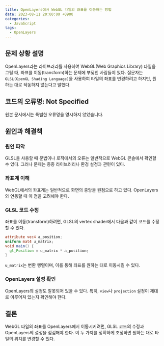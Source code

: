```yaml
---
title: OpenLayers에서 WebGL 타일의 좌표를 이동하는 방법
date: 2023-08-11 20:00:00 +0900
categories:
  - JavaScript
tags:
  - OpenLayers
---
```


## 문제 상황 설명

OpenLayers라는 라이브러리를 사용하여 WebGL(Web Graphics Library) 타일을 그릴 때, 좌표를 이동(transform)하는 문제에 부딪힌 사람들이 있다. 질문자는 `GLSL(OpenGL Shading Language)`을 사용하여 타일의 좌표를 변경하려고 하지만, 원하는 대로 작동하지 않는다고 말했다.

## 코드의 오류명: Not Specified

원본 문서에서는 특별한 오류명을 명시하지 않았습니다.

## 원인과 해결책

### 원인 파악

GLSL을 사용할 때 문법이나 로직에서의 오류는 일반적으로 WebGL 콘솔에서 확인할 수 있다. 그러나 문제는 종종 라이브러리나 환경 설정과 관련이 있다.

### 좌표계 이해

WebGL에서의 좌표계는 일반적으로 화면의 중앙을 원점으로 하고 있다. OpenLayers와 연동할 때 이 점을 고려해야 한다.

### GLSL 코드 수정

좌표를 이동(transform)하려면, GLSL의 vertex shader에서 다음과 같이 코드를 수정할 수 있다.

```glsl
attribute vec4 a_position;
uniform mat4 u_matrix;
void main() {
  gl_Position = u_matrix * a_position;
}
```

`u_matrix`는 변환 행렬이며, 이를 통해 좌표를 원하는 대로 이동시킬 수 있다.

### OpenLayers 설정 확인

OpenLayers의 설정도 잘못되어 있을 수 있다. 특히, `view`나 `projection` 설정이 제대로 이루어져 있는지 확인해야 한다.

## 결론

WebGL 타일의 좌표를 OpenLayers에서 이동시키려면, GLSL 코드의 수정과 OpenLayers의 설정을 점검해야 한다. 이 두 가지를 정확하게 조정하면 원하는 대로 타일의 위치를 변경할 수 있다.